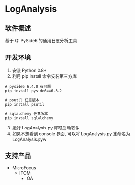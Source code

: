 # LogAnalysis

## 软件概述
基于 Qt PySide6 的通用日志分析工具

## 开发环境
1. 安装 Python 3.8+
2. 利用 pip install 命令安装第三方库
```commandline
# pyside6 6.4.0 有问题
pip install pyside6==6.3.2

# psutil 任意版本
pip install psutil

# sqlalchemy 任意版本
pip install sqlalchemy
```
3. 运行 LogAnalysis.py 即可启动软件
4. 如果不想看到 console 界面, 可以将 LogAnalysis.py 重命名为 LogAnalysis.pyw

## 支持产品
* MicroFocus
  * ITOM
    * OA